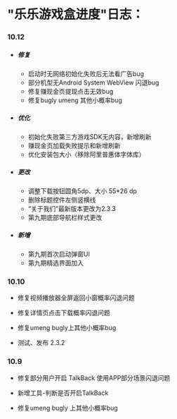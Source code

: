 # "乐乐游戏盒进度"日志：



### 10.12

- ##### 修复

  - 启动时无网络初始化失败后无法看广告bug
  - 部分机型无Android System WebView 闪退bug
  - 修复赚现金页提现点击无效bug
  - 修复bugly umeng 其他小概率bug

- ##### 优化

  - 初始化失败第三方游戏SDK无内容，新增刷新
  - 赚现金页加载失败提示和新增刷新
  - 优化安装包大小（移除阿里普惠体字体库）

- ##### 更改 

  - 调整下载按钮圆角5dp、大小 55*26 dp
  - 删除标题控件左侧竖横线
  - “关于我们”最新版本更改为2.3.3
  - 第九期底部导航栏样式更改
 
- ##### 新增

  - 第九期首次启动弹窗UI
  - 第九期精选界面加入

### 10.10

- 修复视频播放器全屏返回小窗概率闪退问题

- 修复详情页点击下载概率闪退问题

- 修复umeng bugly上其他小概率bug

- 测试、发布 2.3.2 



### 10.9

- 修复部分用户开启 TalkBack 使用APP部分场景闪退问题

- 新增工具-判断是否开启TalkBack

- 修复umeng bugly 上其他小概率bug
